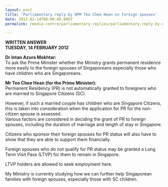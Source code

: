 ```yaml
---
layout: post
title: 'Parliamentary reply by DPM Teo Chee Hean on foreign spouses'
date: 2012-02-14T00:00:00.000Z
permalink: /media-centre/parliamentary-replies/parliamentary-reply-by-dpm-teo-chee-hean-on-14-feb-2012

---
```



**WRITTEN ANSWER**  
**TUESDAY, 14 FEBRUARY 2012**    

**Dr Intan Azura Mokhtar:**  
To ask the Prime Minister whether the Ministry grants permanent residence more easily to the foreign spouses of Singaporeans especially those who have children who are Singaporeans.

**Mr Teo Chee Hean (for the Prime Minister):**  
Permanent Residency (PR) is not automatically granted to foreigners who are married to Singapore Citizens (SC).

However, if such a married couple has children who are Singapore Citizens, this is taken into consideration when the application for PR for the non-citizen spouse is assessed.  
Various factors are considered in deciding the grant of PR to foreign spouses, including the duration of marriage and length of stay in Singapore.

Citizens who sponsor their foreign spouses for PR status will also have to show that they are able to support them financially.

Foreign spouses who do not qualify for PR status may be granted a Long Term Visit Pass (LTVP) for them to remain in Singapore.

LTVP holders are allowed to seek employment here.

My Ministry is currently studying how we can further help Singaporean families with foreign spouses, especially those with SC children.  

